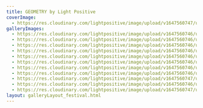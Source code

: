 ```yaml
---
title: GEOMETRY by Light Positive
coverImage:
  - https://res.cloudinary.com/lightpositive/image/upload/v1647560747/uploads/GEOMETRY%20by%20Light%20Positive/MG_8266web.jpg
galleryImages: 
  - https://res.cloudinary.com/lightpositive/image/upload/v1647560746/uploads/GEOMETRY%20by%20Light%20Positive/MG_8271web.jpg
  - https://res.cloudinary.com/lightpositive/image/upload/v1647560746/uploads/GEOMETRY%20by%20Light%20Positive/MG_8275web.jpg
  - https://res.cloudinary.com/lightpositive/image/upload/v1647560746/uploads/GEOMETRY%20by%20Light%20Positive/MG_8277web.jpg
  - https://res.cloudinary.com/lightpositive/image/upload/v1647560746/uploads/GEOMETRY%20by%20Light%20Positive/MG_8289web.jpg
  - https://res.cloudinary.com/lightpositive/image/upload/v1647560746/uploads/GEOMETRY%20by%20Light%20Positive/MG_8290web.jpg
  - https://res.cloudinary.com/lightpositive/image/upload/v1647560746/uploads/GEOMETRY%20by%20Light%20Positive/MG_8287web.jpg
  - https://res.cloudinary.com/lightpositive/image/upload/v1647560746/uploads/GEOMETRY%20by%20Light%20Positive/MG_8270web.jpg
  - https://res.cloudinary.com/lightpositive/image/upload/v1647560746/uploads/GEOMETRY%20by%20Light%20Positive/MG_8288web.jpg
  - https://res.cloudinary.com/lightpositive/image/upload/v1647560747/uploads/GEOMETRY%20by%20Light%20Positive/MG_8265web.jpg
  - https://res.cloudinary.com/lightpositive/image/upload/v1647560746/uploads/GEOMETRY%20by%20Light%20Positive/MG_8286web.jpg
  - https://res.cloudinary.com/lightpositive/image/upload/v1647560747/uploads/GEOMETRY%20by%20Light%20Positive/MG_8266web.jpg
layout: galleryLayout_festival.html
---
```

